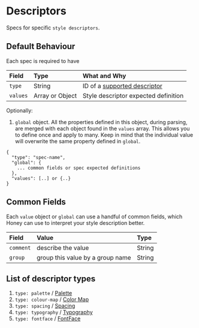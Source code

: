 # Descriptors

Specs for specific `style descriptors`.

## Default Behaviour

Each spec is required to have

|Field|Type|What and Why|
|:-|:-|:-|
|`type`|String|ID of a [supported descriptor](#list-of-descriptor-types)|
|`values`|Array or Object|Style descriptor expected definition|

Optionally:

  1. `global` object. All the properties defined in this object, during parsing, are merged with each object found in the `values` array. This allows you to define once and apply to many.  Keep in mind that the individual value will overwrite the same property defined in `global`.

```
{
  "type": "spec-name",
  "global": {
    ... common fields or spec expected definitions
  },
  "values": [..] or {..}
}
```

## Common Fields

Each `value` object or `global` can use a handful of common fields, which Honey can use to interpret your style description better.

|Field|Value|Type|
|:-|:-|:-|
|`comment`|describe the value|String|
|`group`|group this value by a group name|String|

## List of descriptor types

1. `type: palette` / [Palette](#palette-spec)
1. `type: colour-map` / [Color Map](#color-map-spec)
1. `type: spacing` / [Spacing](#spacing)
1. `type: typography` / [Typography](#typography-spec)
1. `type: fontface` / [FontFace](#)
